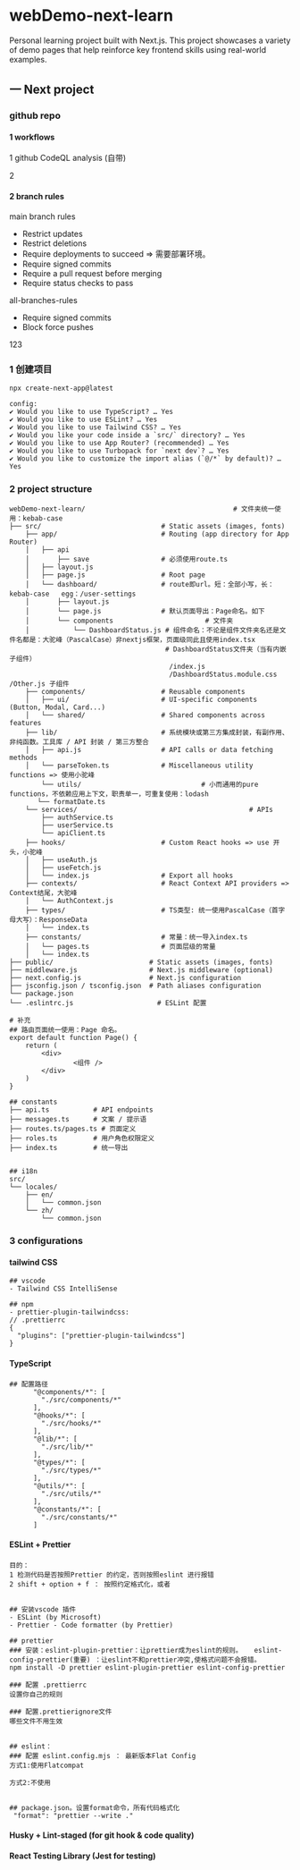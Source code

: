 # webDemo-next-learn

Personal learning project built with Next.js. This project showcases a variety of demo pages that help reinforce key frontend skills using real-world examples.

## 一 Next project

### github repo

#### 1 workflows

1 github CodeQL analysis (自带)

2 

#### 2 branch rules

main branch rules

- Restrict updates
- Restrict deletions
- Require deployments to succeed => 需要部署环境。
- Require signed commits
- Require a pull request before merging
- Require status checks to pass

all-branches-rules
- Require signed commits
- Block force pushes

123


### 1 创建项目

```shell
npx create-next-app@latest

config:
✔ Would you like to use TypeScript? … Yes
✔ Would you like to use ESLint? … Yes
✔ Would you like to use Tailwind CSS? … Yes
✔ Would you like your code inside a `src/` directory? … Yes
✔ Would you like to use App Router? (recommended) … Yes
✔ Would you like to use Turbopack for `next dev`? … Yes
✔ Would you like to customize the import alias (`@/*` by default)? … Yes
```

### 2 project structure

```shell
webDemo-next-learn/										# 文件夹统一使用：kebab-case
├── src/                              # Static assets (images, fonts)
    ├── app/                          # Routing (app directory for App Router)
    │   ├── api
    │       ├── save                  # 必须使用route.ts
    │   ├── layout.js
    │   ├── page.js                   # Root page
    │   └── dashboard/                # route即url。短：全部小写，长：kebab-case	egg：/user-settings
    │       ├── layout.js
    │       └── page.js               # 默认页面导出：Page命名。如下
    │       └── components						 # 文件夹
    │           └── DashboardStatus.js # 组件命名：不论是组件文件夹名还是文件名都是：大驼峰（PascalCase）非nextjs框架，页面级同此且使用index.tsx
                                       # DashboardStatus文件夹（当有内嵌子组件）
                                        /index.js
                                        /DashboardStatus.module.css																										              						/Other.js 子组件
    ├── components/                   # Reusable components
    │   ├── ui/                       # UI-specific components (Button, Modal, Card...)
    │   └── shared/                   # Shared components across features
    ├── lib/                          # 系统模块或第三方集成封装，有副作用、非纯函数。工具库 / API 封装 / 第三方整合
    │   ├── api.js                    # API calls or data fetching methods
    │   └── parseToken.ts             # Miscellaneous utility functions => 使用小驼峰
		└── utils/                				# 小而通用的pure functions，不依赖应用上下文，职责单一，可重复使用：lodash
       └── formatDate.ts
    └── services/											# APIs
        ├── authService.ts
        ├── userService.ts
        └── apiClient.ts
    ├── hooks/                        # Custom React hooks => use 开头，小驼峰
    │   ├── useAuth.js
    │   ├── useFetch.js
    │   └── index.js                  # Export all hooks
    ├── contexts/                     # React Context API providers => Context结尾，大驼峰
    │   └── AuthContext.js
    ├── types/                        # TS类型: 统一使用PascalCase（首字母大写）：ResponseData
    │   └── index.ts
    ├── constants/                    # 常量：统一导入index.ts
    │   └── pages.ts                  # 页面层级的常量
    │   └── index.ts
├── public/                        # Static assets (images, fonts)
├── middleware.js                  # Next.js middleware (optional)
├── next.config.js                 # Next.js configuration
├── jsconfig.json / tsconfig.json  # Path aliases configuration
└── package.json
└── .eslintrc.js              		 # ESLint 配置

```

```shell
# 补充
## 路由页面统一使用：Page 命名。
export default function Page() {
    return (
        <div>
        		<组件 />
        </div>
    )
}

## constants
├── api.ts           # API endpoints
├── messages.ts      # 文案 / 提示语
├── routes.ts/pages.ts # 页面定义
├── roles.ts         # 用户角色权限定义
├── index.ts         # 统一导出


## i18n
src/
└── locales/
    ├── en/
    │   └── common.json
    └── zh/
        └── common.json
```

### 3 configurations

#### tailwind CSS

```shell
## vscode
- Tailwind CSS IntelliSense

## npm
- prettier-plugin-tailwindcss:
// .prettierrc
{
  "plugins": ["prettier-plugin-tailwindcss"]
}

```

#### TypeScript

```
## 配置路径
      "@components/*": [
        "./src/components/*"
      ],
      "@hooks/*": [
        "./src/hooks/*"
      ],
      "@lib/*": [
        "./src/lib/*"
      ],
      "@types/*": [
        "./src/types/*"
      ],
      "@utils/*": [
        "./src/utils/*"
      ],
      "@constants/*": [
        "./src/constants/*"
      ]
```

#### ESLint + Prettier

```shell
目的：
1 检测代码是否按照Prettier 的约定，否则按照eslint 进行报错
2 shift + option + f ： 按照约定格式化，或者


## 安装vscode 插件
- ESLint (by Microsoft)
- Prettier - Code formatter (by Prettier)

## prettier 
### 安装：eslint-plugin-prettier：让prettier成为eslint的规则。   eslint-config-prettier(重要) ：让eslint不和prettier冲突,使格式问题不会报错。 
npm install -D prettier eslint-plugin-prettier eslint-config-prettier 

### 配置 .prettierrc
设置你自己的规则

### 配置.prettierignore文件
哪些文件不用生效


## eslint： 
### 配置 eslint.config.mjs ： 最新版本Flat Config
方式1:使用Flatcompat

方式2:不使用


## package.json。设置format命令，所有代码格式化
 "format": "prettier --write ."
```

#### Husky + Lint-staged (for git hook & code quality)

#### React Testing Library (Jest for testing)
